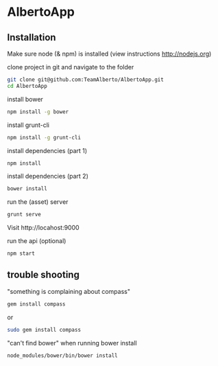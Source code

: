 AlbertoApp
==========

## Installation

Make sure node (& npm) is installed (view instructions http://nodejs.org)


clone project in git and navigate to the folder
```bash
git clone git@github.com:TeamAlberto/AlbertoApp.git
cd AlbertoApp
```

install bower
```bash
npm install -g bower
```

install grunt-cli
```bash
npm install -g grunt-cli
```

install dependencies (part 1)
```bash
npm install
```

install dependencies (part 2)
```bash
bower install
```

run the (asset) server
```bash
grunt serve
```
Visit http://locahost:9000

run the api (optional)
```bash
npm start
```

## trouble shooting
"something is complaining about compass"
```bash
gem install compass
```
or
```bash
sudo gem install compass
```
"can't find bower" when running bower install
```bash
node_modules/bower/bin/bower install
```
